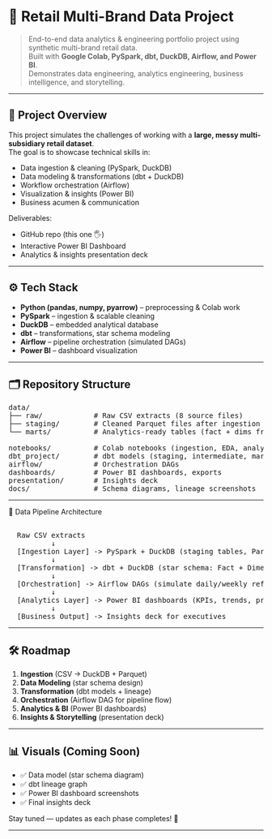 # 🛒 Retail Multi-Brand Data Project

> End-to-end data analytics & engineering portfolio project using synthetic multi-brand retail data.  
> Built with **Google Colab, PySpark, dbt, DuckDB, Airflow, and Power BI**.  
> Demonstrates data engineering, analytics engineering, business intelligence, and storytelling.

---

## 📌 Project Overview
This project simulates the challenges of working with a **large, messy multi-subsidiary retail dataset**.  
The goal is to showcase technical skills in:
- Data ingestion & cleaning (PySpark, DuckDB)
- Data modeling & transformations (dbt + DuckDB)
- Workflow orchestration (Airflow)
- Visualization & insights (Power BI)
- Business acumen & communication

Deliverables:
- GitHub repo (this one 🖐)
- Interactive Power BI Dashboard
- Analytics & insights presentation deck

---

## ⚙️ Tech Stack
- **Python (pandas, numpy, pyarrow)** – preprocessing & Colab work
- **PySpark** – ingestion & scalable cleaning
- **DuckDB** – embedded analytical database
- **dbt** – transformations, star schema modeling
- **Airflow** – pipeline orchestration (simulated DAGs)
- **Power BI** – dashboard visualization

---

## 🗂️ Repository Structure

<pre>
data/
├── raw/            # Raw CSV extracts (8 source files)
├── staging/        # Cleaned Parquet files after ingestion
└── marts/          # Analytics-ready tables (fact + dims from dbt)

notebooks/          # Colab notebooks (ingestion, EDA, analysis)
dbt_project/        # dbt models (staging, intermediate, marts)
airflow/            # Orchestration DAGs
dashboards/         # Power BI dashboards, exports
presentation/       # Insights deck
docs/               # Schema diagrams, lineage screenshots
</pre>

---

🔄 Data Pipeline Architecture
<pre> 
  Raw CSV extracts 
          ↓ 
  [Ingestion Layer] -> PySpark + DuckDB (staging tables, Parquet export) 
          ↓ 
  [Transformation] -> dbt + DuckDB (star schema: Fact + Dimensions, lineage docs) 
          ↓    
  [Orchestration] -> Airflow DAGs (simulate daily/weekly refresh) 
          ↓ 
  [Analytics Layer] -> Power BI dashboards (KPIs, trends, promos, store insights) 
          ↓ 
  [Business Output] -> Insights deck for executives 
</pre>

---

## 🛠️ Roadmap

1. **Ingestion** (CSV → DuckDB + Parquet)  
2. **Data Modeling** (star schema design)  
3. **Transformation** (dbt models + lineage)  
4. **Orchestration** (Airflow DAG for pipeline flow)  
5. **Analytics & BI** (Power BI dashboards)  
6. **Insights & Storytelling** (presentation deck)  

---

## 📊 Visuals (Coming Soon)
- ✅ Data model (star schema diagram)  
- ✅ dbt lineage graph  
- ✅ Power BI dashboard screenshots  
- ✅ Final insights deck  

Stay tuned — updates as each phase completes! 🚀

---
